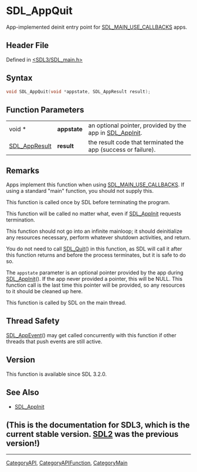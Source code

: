 # SDL_AppQuit

App-implemented deinit entry point for [SDL_MAIN_USE_CALLBACKS](SDL_MAIN_USE_CALLBACKS) apps.

## Header File

Defined in [<SDL3/SDL_main.h>](https://github.com/libsdl-org/SDL/blob/main/include/SDL3/SDL_main.h)

## Syntax

```c
void SDL_AppQuit(void *appstate, SDL_AppResult result);
```

## Function Parameters

|                                |              |                                                                         |
| ------------------------------ | ------------ | ----------------------------------------------------------------------- |
| void *                         | **appstate** | an optional pointer, provided by the app in [SDL_AppInit](SDL_AppInit). |
| [SDL_AppResult](SDL_AppResult) | **result**   | the result code that terminated the app (success or failure).           |

## Remarks

Apps implement this function when using
[SDL_MAIN_USE_CALLBACKS](SDL_MAIN_USE_CALLBACKS). If using a standard
"main" function, you should not supply this.

This function is called once by SDL before terminating the program.

This function will be called no matter what, even if
[SDL_AppInit](SDL_AppInit) requests termination.

This function should not go into an infinite mainloop; it should
deinitialize any resources necessary, perform whatever shutdown activities,
and return.

You do not need to call [SDL_Quit](SDL_Quit)() in this function, as SDL
will call it after this function returns and before the process terminates,
but it is safe to do so.

The `appstate` parameter is an optional pointer provided by the app during
[SDL_AppInit](SDL_AppInit)(). If the app never provided a pointer, this
will be NULL. This function call is the last time this pointer will be
provided, so any resources to it should be cleaned up here.

This function is called by SDL on the main thread.

## Thread Safety

[SDL_AppEvent](SDL_AppEvent)() may get called concurrently with this
function if other threads that push events are still active.

## Version

This function is available since SDL 3.2.0.

## See Also

- [SDL_AppInit](SDL_AppInit)


## (This is the documentation for SDL3, which is the current stable version. [SDL2](https://wiki.libsdl.org/SDL2/) was the previous version!)



----
[CategoryAPI](CategoryAPI), [CategoryAPIFunction](CategoryAPIFunction), [CategoryMain](CategoryMain)

